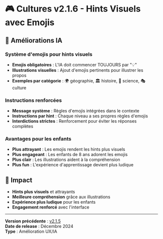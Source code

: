 # 🎮 Cultures v2.1.6 - Hints Visuels avec Emojis

## 🎨 Améliorations IA

### **Système d'emojis pour hints visuels**

- **Emojis obligatoires** : L'IA doit commencer TOUJOURS par "💡"
- **Illustrations visuelles** : Ajout d'emojis pertinents pour illustrer les propos
- **Exemples par catégorie** : 🌍 géographie, 🏛️ histoire, 🔬 science, 🎭 culture

### **Instructions renforcées**

- **Message système** : Règles d'emojis intégrées dans le contexte
- **Instructions par hint** : Chaque niveau a ses propres règles d'emojis
- **Interdictions strictes** : Renforcement pour éviter les réponses complètes

### **Avantages pour les enfants**

- **Plus attrayant** : Les emojis rendent les hints plus visuels
- **Plus engageant** : Les enfants de 8 ans adorent les emojis
- **Plus clair** : Les illustrations aident à la compréhension
- **Plus fun** : L'expérience d'apprentissage devient plus ludique

## 🎯 Impact

- **Hints plus visuels** et attrayants
- **Meilleure compréhension** grâce aux illustrations
- **Expérience plus ludique** pour les enfants
- **Engagement renforcé** avec l'interface

---

**Version précédente** : [v2.1.5](./CHANGELOG_v2.1.5.md)  
**Date de release** : Décembre 2024  
**Type** : Amélioration UX/IA
